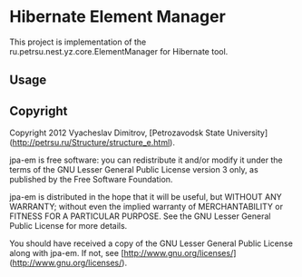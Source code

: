 # Hibernate Element Manager

This project is implementation of the ru.petrsu.nest.yz.core.ElementManager for Hibernate tool.

## Usage


## Copyright

Copyright 2012 Vyacheslav Dimitrov, [Petrozavodsk State University] (http://petrsu.ru/Structure/structure_e.html).

jpa-em is free software: you can redistribute it and/or modify it
under the terms of the GNU Lesser General Public License version 3
only, as published by the Free Software Foundation.

jpa-em is distributed in the hope that it will be useful, but
WITHOUT ANY WARRANTY; without even the implied warranty of
MERCHANTABILITY or FITNESS FOR A PARTICULAR PURPOSE.  See the GNU
Lesser General Public License for more details.

You should have received a copy of the GNU Lesser General Public
License along with jpa-em.  If not, see [http://www.gnu.org/licenses/] (http://www.gnu.org/licenses/).


